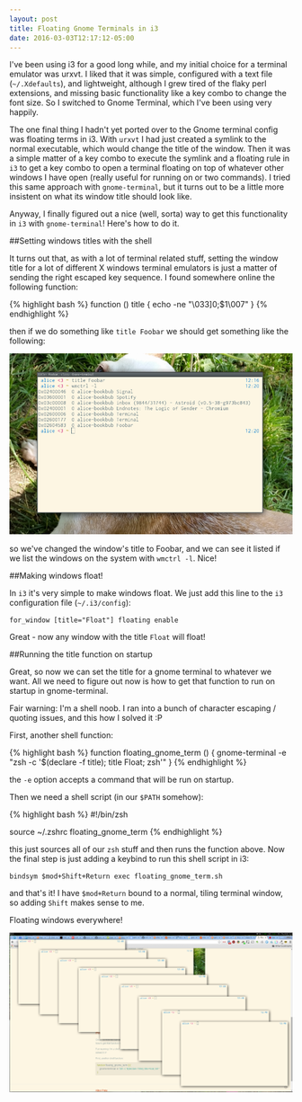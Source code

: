 ```yaml
---
layout: post
title: Floating Gnome Terminals in i3
date: 2016-03-03T12:17:12-05:00
---
```


I've been using i3 for a good long while, and my initial choice for
a terminal emulator was urxvt. I liked that it was simple, configured with
a text file (`~/.Xdefaults`), and lightweight, although I grew tired of
the flaky perl extensions, and missing basic functionality like a key
combo to change the font size. So I switched to Gnome Terminal, which I've
been using very happily.

The one final thing I hadn't yet ported over to the Gnome terminal config
was floating terms in i3. With `urxvt` I had just created a symlink to the
normal executable, which would change the title of the window. Then it was
a simple matter of a key combo to execute the symlink and a floating rule
in `i3` to get a key combo to open a terminal floating on top of whatever
other windows I have open (really useful for running on or two commands).
I tried this same approach with `gnome-terminal`, but it turns out to be
a little more insistent on what its window title should look like.

Anyway, I finally figured out a nice (well, sorta) way to get this
functionality in `i3` with `gnome-terminal`! Here's how to do it.

##Setting windows titles with the shell

It turns out that, as with a lot of terminal related stuff, setting the
window title for a lot of different X windows terminal emulators is just
a matter of sending the right escaped key sequence. I found somewhere
online the following function:

{% highlight bash %}
function () title {
    echo -ne "\033]0;$1\007"
}
{% endhighlight %}

then if we do something like `title Foobar` we should get something like
the following:

![window title](/images/foobar_window_title.png)

so we've changed the window's title to Foobar, and we can see it listed if
we list the windows on the system with `wmctrl -l`. Nice!

##Making windows float!

In `i3` it's very simple to make windows float. We just add this line to
the `i3` configuration file (`~/.i3/config`):

    for_window [title="Float"] floating enable

Great - now any window with the title `Float` will float!

##Running the title function on startup

Great, so now we can set the title for a gnome terminal to whatever we
want. All we need to figure out now is how to get that function to run on
startup in gnome-terminal.

Fair warning: I'm a shell noob. I ran into a bunch of character escaping
/ quoting issues, and this how I solved it :P

First, another shell function:

{% highlight bash %}
function floating_gnome_term () {
    gnome-terminal -e "zsh -c '$(declare -f title); title Float; zsh'"
}
{% endhighlight %}

the `-e` option accepts a command that will be run on startup.

Then we need a shell script (in our `$PATH` somehow):

{% highlight bash %}
#!/bin/zsh

source ~/.zshrc
floating_gnome_term
{% endhighlight %}

this just sources all of our `zsh` stuff and then runs the function above.
Now the final step is just adding a keybind to run this shell script in
i3:

    bindsym $mod+Shift+Return exec floating_gnome_term.sh

and that's it! I have `$mod+Return` bound to a normal, tiling terminal
window, so adding `Shift` makes sense to me.

Floating windows everywhere!

![floats](/images/so_much_floating.png)
